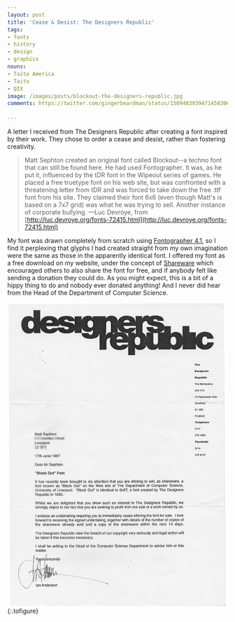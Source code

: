 ```yaml
---
layout: post
title: 'Cease & Desist: The Designers Republic'
tags:
- fonts
- history
- design
- graphics
nouns:
- Taito America
- Taito
- QIX
image: /images/posts/blockout-the-designers-republic.jpg
comments: https://twitter.com/gingerbeardman/status/1509483939471458306

---
```


A letter I received from The Designers Republic after creating a font inspired by their work. They chose to order a cease and desist, rather than fostering creativity.

> Matt Sephton created an original font called Blockout--a techno font that can still be found here. He had used Fontographer. It was, as he put it, influenced by the tDR font in the Wipeout series of games. He placed a free truetype font on his web site, but was confronted with a threatening letter from tDR and was forced to take down the free .ttf font from his site. They claimed their font 6x6 (even though Matt's is based on a 7x7 grid) was what he was trying to sell. Another instance of corporate bullying. —Luc Devroye, from [http://luc.devroye.org/fonts-72415.html](http://luc.devroye.org/fonts-72415.html)

My font was drawn completely from scratch using [Fontographer 4.1](https://macromedia.fandom.com/wiki/Macromedia_Fontographer), so I find it perplexing that glyphs I had created straight from my own imagination were the same as those in the apparently identical font. I offered my font as a free download on my website, under the concept of [Shareware](https://en.wikipedia.org/wiki/Shareware) which encouraged others to also share the font for free, and if anybody felt like sending a donation they could do. As you might expect, this is a bit of a hippy thing to do and nobody ever donated anything! And I never did hear from the Head of the Department of Computer Science.

![](/images/posts/blockout-the-designers-republic.jpg "Cease & Desist <!-- Ian Anderson, Corporate Bully -->")
{:.tofigure}
